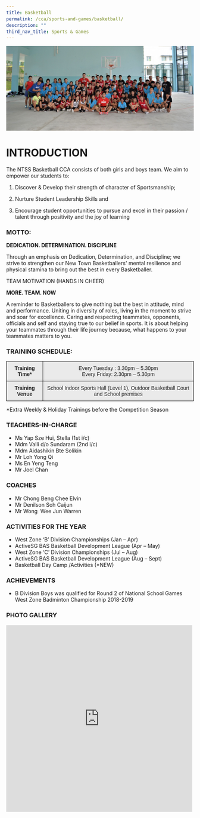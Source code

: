 ```yaml
---
title: Basketball
permalink: /cca/sports-and-games/basketball/
description: ""
third_nav_title: Sports & Games
---
```

![](/images/Main-1.jpg)

# INTRODUCTION

The NTSS Basketball CCA consists of both girls and boys team. We aim to empower our students to:

1) Discover &amp; Develop their strength of character of Sportsmanship;

2) Nurture Student Leadership Skills and

3) Encourage student opportunities to pursue and excel in their passion / talent through positivity and the joy of learning 

### MOTTO:

**DEDICATION. DETERMINATION. DISCIPLINE**

Through an emphasis on Dedication, Determination, and Discipline; we strive to strengthen our New Town Basketballers' mental resilience and physical stamina to bring out the best in every Basketballer.


TEAM MOTIVATION (HANDS IN CHEER)

**MORE. TEAM. NOW**


A reminder to Basketballers to give nothing but the best in attitude, mind and performance. Uniting in diversity of roles, living in the moment to strive and soar for excellence. Caring and respecting teammates, opponents, officials and self and staying true to our belief in sports. It is about helping your teammates through their life journey because, what happens to your teammates matters to you.


### TRAINING SCHEDULE:

<style type="text/css">
.tg  {border-collapse:collapse;border-spacing:0;}
.tg td{border-color:black;border-style:solid;border-width:1px;font-family:Arial, sans-serif;font-size:14px;
  overflow:hidden;padding:10px 5px;word-break:normal;}
.tg th{border-color:black;border-style:solid;border-width:1px;font-family:Arial, sans-serif;font-size:14px;
  font-weight:normal;overflow:hidden;padding:10px 5px;word-break:normal;}
.tg .tg-n4qt{background-color:#EAEAEA;color:#222;font-weight:bold;text-align:center;vertical-align:top}
.tg .tg-ii8k{background-color:#EAEAEA;color:#222;text-align:center;vertical-align:top}
</style>
<table class="tg">
<thead>
  <tr>
    <th class="tg-n4qt">Training Time*</th>
    <th class="tg-ii8k">Every Tuesday : 3.30pm – 5.30pm<br>Every Friday: 2.30pm – 5.30pm</th>
  </tr>
</thead>
<tbody>
  <tr>
    <td class="tg-n4qt">Training Venue</td>
    <td class="tg-ii8k">School Indoor Sports Hall (Level 1), Outdoor Basketball Court and School premises </td>
  </tr>
</tbody>
</table>


*Extra Weekly &amp; Holiday Trainings before the Competition Season



### TEACHERS-IN-CHARGE

*   Ms&nbsp;Yap Sze Hui, Stella (1st i/c)
*   Mdm Valli d/o Sundaram (2nd i/c)
*   Mdm Aidashikin Bte Solikin
*   Mr Loh Yong Qi  
*   Ms En Yeng Teng
*   Mr Joel Chan

### COACHES

*   Mr Chong Beng Chee Elvin
*   Mr Denilson Soh Caijun
*   Mr Wong&nbsp; Wee Jun Warren

### ACTIVITIES FOR THE YEAR

* West Zone ‘B’ Division Championships (Jan – Apr)
* ActiveSG BAS Basketball Development League (Apr – May)
* West Zone ‘C’ Division Championships (Jul – Aug)
* ActiveSG BAS Basketball Development League (Aug – Sept)
* Basketball Day Camp /Activities (*NEW)

### ACHIEVEMENTS

* B Division Boys was qualified for Round 2 of National School Games West Zone Badminton Championship 2018-2019

### PHOTO GALLERY

<iframe allowfullscreen="true" height="500" width="500" frameborder="0" src="https://docs.google.com/presentation/d/e/2PACX-1vRv-bVefhel0L9bYra8lnteXAdcC5FXL6X9YdOhV7KlPxlXMb9Z7Vt19xy97G2LhmFoii_pfS0cAUlp/embed?start=true&amp;loop=true&amp;delayms=3000"></iframe>